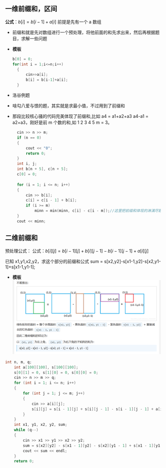 ## 一维前缀和，区间

**公式**：$b[i] = b[i-1]+ a[i]$ 前提是先有一个 a 数组

- 前缀和就是先对数组进行一个预处理，将他前面的和先求出来，然后再根据题目，求解一些问题
- **模板**
  ```C++ {.line-numbers}
  b[0] = 0;
  for(int i = 1;i<=n;i++)
    {
        cin>>a[i];
        b[i] = b[i-1]+a[i];
    }
  ```
- 洛谷例题
- 啥勾八爱与恨的题，其实就是求最小值，不过用到了前缀和
- 那段比较核心骚的代码完美体现了前缀和,比如 a4 = a1+a2+a3 a4-a1 = a2+a3，刚好是前 m 个数的和,如 1 2 3 4 5 m = 3。

  ```C++ {.line-numbers}
    cin >> n >> m;
    if (n == 0)
    {
        cout << "0";
        return 0;
    }
    int i, j;
    int b[n + 5], c[n + 5];
    c[0] = 0;

    for (i = 1; i <= n; i++)
    {
        cin >> b[i];
        c[i] = c[i - 1] + b[i];
        if (i >= m)
            minn = min(minn, c[i] - c[i - m]);//这里把前缀和体现的淋漓尽致
    }
    cout << minn;

  ```

## 二维前缀和

预处理公式：
公式：$b[i][j] = b[i-1][j]+b[i][j-1]-b[i-1][j-1]+a[i][j]$

已知 x1,y1,x2,y2，求这个部分的前缀和公式
sum = s[x2,y2]-s[x1-1,y2]-s[x2,y1-1]+s[x1-1,y1-1];

- **模板**
  ![img](img/二维前缀和.png)

```C++ {.line-numbers}
int n, m, q;
    int a[100][100], s[100][100];
    s[0][1] = 0, s[1][0] = 0, s[0][0] = 0;
    cin >> n >> m >> q;
    for (int i = 1; i <= n; i++)
    {
        for (int j = 1; j <= m; j++)
        {
            cin >> a[i][j];
            s[i][j] = s[i - 1][j] + s[i][j - 1] - s[i - 1][j - 1] + a[i][j];
        }
    }
    int x1, y1, x2, y2, sum;
    while (q--)
    {
        cin >> x1 >> y1 >> x2 >> y2;
        sum = s[x2][y2] - s[x1 - 1][y2] - s[x2][y1 - 1] + s[x1 - 1][y1 - 1];
        cout << sum << endl;
    }
    return 0;
```
